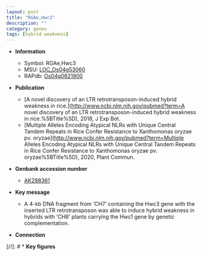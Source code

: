 ```yaml
---
layout: post
title: "RGAe,Hwc3"
description: ""
category: genes
tags: [hybrid weakness]
---
```


* **Information**  
    + Symbol: RGAe,Hwc3  
    + MSU: [LOC_Os04g53060](http://rice.uga.edu/cgi-bin/ORF_infopage.cgi?orf=LOC_Os04g53060)  
    + RAPdb: [Os04g0621900](https://rapdb.dna.affrc.go.jp/locus/?name=Os04g0621900)  

* **Publication**  
    + [A novel discovery of an LTR retrotransposon-induced hybrid weakness in rice.](http://www.ncbi.nlm.nih.gov/pubmed?term=A novel discovery of an LTR retrotransposon-induced hybrid weakness in rice.%5BTitle%5D), 2018, J Exp Bot.
    + [Multiple Alleles Encoding Atypical NLRs with Unique Central Tandem Repeats in Rice Confer Resistance to Xanthomonas oryzae pv. oryzae](http://www.ncbi.nlm.nih.gov/pubmed?term=Multiple Alleles Encoding Atypical NLRs with Unique Central Tandem Repeats in Rice Confer Resistance to Xanthomonas oryzae pv. oryzae%5BTitle%5D), 2020, Plant Commun.

* **Genbank accession number**  
    + [AK288361](http://www.ncbi.nlm.nih.gov/nuccore/AK288361)

* **Key message**  
    + A 4-kb DNA fragment from ‘CH7’ containing the Hwc3 gene with the inserted LTR retrotransposon was able to induce hybrid weakness in hybrids with ‘CH8’ plants carrying the Hwc1 gene by genetic complementation.

* **Connection**  

[//]: # * **Key figures**  



